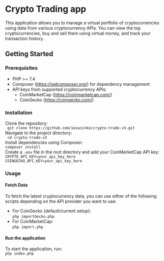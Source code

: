# Crypto Trading app

This application allows you to manage a virtual portfolio of cryptocurrencies using data from various cryptocurrency
APIs. You can view the top cryptocurrencies, buy and sell them using virtual money, and track your transaction history.

## Getting Started

### Prerequisites

- PHP >= 7.4
- Composer (https://getcomposer.org/) for dependency management
- API keys from supported cryptocurrency APIs:
    - CoinMarketCap (https://coinmarketcap.com/)
    - CoinGecko (https://coingecko.com/)

### Installation

Clone the repository:  
```  git clone https://github.com/ievasinke/crypto-trade-v3.git  ```  
Navigate to the project directory:  
```  cd crypto-trade-v3  ```  
Install dependencies using Composer:  
``` composer install  ```  
Create a `.env` file in the root directory and add your CoinMarketCap API key:  
``` CRYPTO_API_KEY=your_api_key_here ```  
``` COINGECKO_API_KEY=your_api_key_here ```

### Usage

#### Fetch Data

To fetch the latest cryptocurrency data, you can use either of the following scripts depending on the API provider you
want to use:

- For CoinGecko (default/current setup):  
  ``` php importGecko.php ```
- For CoinMarketCap:  
  ``` php import.php ```

#### Run the application

To start the application, run:  
``` php index.php ```